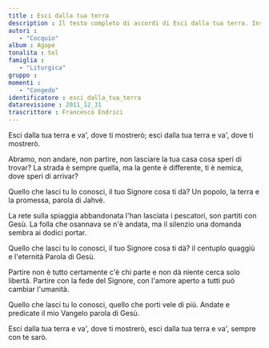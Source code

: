```yaml
--- 
title : Esci dalla tua terra
description : Il testo completo di accordi di Esci dalla tua terra. Inseriscila nel tuo canzoniere!
autori : 
   - "Cocquio"
album : Agape
tonalita : Sol
famiglia : 
   - "Liturgica"
gruppo : 
momenti : 
   - "Congedo"
identificatore : esci_dalla_tua_terra
datarevisione : 2011_12_31
trascrittore : Francesco Endrici
--- 
```




Esci dalla tua terra e va', dove ti mostrerò;
esci dalla tua terra e va', dove ti mostrerò.


Abramo, non andare, non partire,
non lasciare la tua casa
cosa speri di trovar?
La strada è sempre quella,
ma la gente è differente, ti è nemica,
dove speri di arrivar?


Quello che lasci tu lo conosci,
il tuo Signore cosa ti dà?
Un popolo, la terra e la promessa,
parola di Jahvè.


La rete sulla spiaggia abbandonata
l'han lasciata i pescatori,
son partiti con Gesù.
La folla che osannava se n'è andata,
ma il silenzio una domanda
sembra ai dodici portar.


Quello che lasci tu lo conosci,
il tuo Signore cosa ti dà?
il centuplo quaggiù e l'eternità
Parola di Gesù.


Partire non è tutto
certamente c'è chi parte e non dà niente
cerca solo libertà.
Partire con la fede del Signore,
con l'amore aperto a tutti
può cambiar l'umanità.


Quello che lasci tu lo conosci,
quello che porti vele di più.
Andate e predicate il mio Vangelo
parola di Gesù.


Esci dalla tua terra e va', dove ti mostrerò,
esci dalla tua terra e va', sempre con te sarò.


